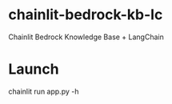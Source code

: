 # chainlit-bedrock-kb-lc
Chainlit Bedrock Knowledge Base + LangChain

# Launch
chainlit run app.py -h